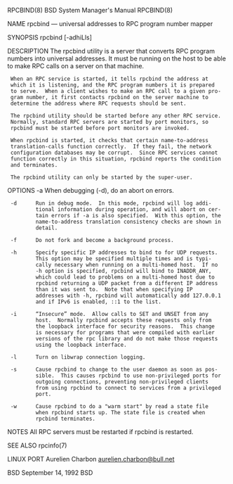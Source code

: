 
RPCBIND(8)             BSD System Manager's Manual            RPCBIND(8)

NAME
     rpcbind — universal addresses to RPC program number mapper

SYNOPSIS
     rpcbind [-adhiLls]

DESCRIPTION
     The rpcbind utility is a server that converts RPC program numbers
     into universal addresses.  It must be running on the host to be
     able to make RPC calls on a server on that machine.

     When an RPC service is started, it tells rpcbind the address at
     which it is listening, and the RPC program numbers it is prepared
     to serve.  When a client wishes to make an RPC call to a given pro‐
     gram number, it first contacts rpcbind on the server machine to
     determine the address where RPC requests should be sent.

     The rpcbind utility should be started before any other RPC service.
     Normally, standard RPC servers are started by port monitors, so
     rpcbind must be started before port monitors are invoked.

     When rpcbind is started, it checks that certain name-to-address
     translation-calls function correctly.  If they fail, the network
     configuration databases may be corrupt.  Since RPC services cannot
     function correctly in this situation, rpcbind reports the condition
     and terminates.

     The rpcbind utility can only be started by the super-user.

OPTIONS
     -a      When debugging (-d), do an abort on errors.

     -d      Run in debug mode.  In this mode, rpcbind will log addi‐
             tional information during operation, and will abort on cer‐
             tain errors if -a is also specified.  With this option, the
             name-to-address translation consistency checks are shown in
             detail.

     -f      Do not fork and become a background process.

     -h      Specify specific IP addresses to bind to for UDP requests.
             This option may be specified multiple times and is typi‐
             cally necessary when running on a multi-homed host.  If no
             -h option is specified, rpcbind will bind to INADDR_ANY,
             which could lead to problems on a multi-homed host due to
             rpcbind returning a UDP packet from a different IP address
             than it was sent to.  Note that when specifying IP
             addresses with -h, rpcbind will automatically add 127.0.0.1
             and if IPv6 is enabled, ::1 to the list.

     -i      “Insecure” mode.  Allow calls to SET and UNSET from any
             host.  Normally rpcbind accepts these requests only from
             the loopback interface for security reasons.  This change
             is necessary for programs that were compiled with earlier
             versions of the rpc library and do not make those requests
             using the loopback interface.

     -l      Turn on libwrap connection logging.

     -s      Cause rpcbind to change to the user daemon as soon as pos‐
             sible.  This causes rpcbind to use non-privileged ports for
             outgoing connections, preventing non-privileged clients
             from using rpcbind to connect to services from a privileged
             port.

     -w      Cause rpcbind to do a "warm start" by read a state file
             when rpcbind starts up. The state file is created when
             rpcbind terminates.

NOTES
     All RPC servers must be restarted if rpcbind is restarted.

SEE ALSO
     rpcinfo(7)

LINUX PORT
     Aurelien Charbon <aurelien.charbon@bull.net>

BSD                        September 14, 1992                        BSD
